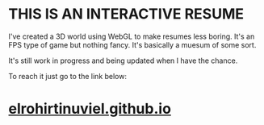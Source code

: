 # THIS IS AN INTERACTIVE RESUME

I've created a 3D world using WebGL to make resumes less boring. It's an FPS type of game but nothing fancy. It's basically a muesum of some sort.

It's still work in progress and being updated when I have the chance.

To reach it just go to the link below:

# [elrohirtinuviel.github.io](elrohirtinuviel.github.io)
